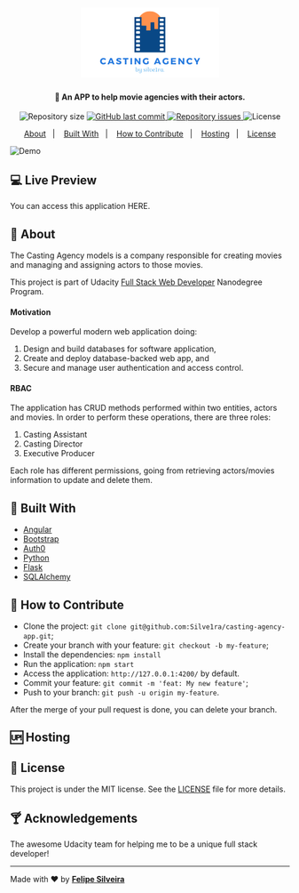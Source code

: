 <h1 align="center">
    <img alt="CastingAgency" title="#casting-agency" src="casting-logo.png" width="250px" />
</h1>

<h4 align="center">
  🚀 An APP to help movie agencies with their actors.
</h4>

<p align="center">
  
  <img alt="Repository size" src="https://img.shields.io/github/repo-size/Silve1ra/casting-agency-app">
  
  <a href="https://github.com/Silve1ra/casting-agency-app/commits/main">
    <img alt="GitHub last commit" src="https://img.shields.io/github/last-commit/Silve1ra/casting-agency-app">
  </a>

  <a href="https://github.com/Silve1ra/casting-agency-app/issues">
    <img alt="Repository issues" src="https://img.shields.io/github/issues/Silve1ra/casting-agency-app">
  </a>

  <img alt="License" src="https://img.shields.io/badge/license-MIT-brightgreen">
</p>

<p align="center">
  <a href="#page_with_curl-about">About</a>&nbsp;&nbsp;&nbsp;|&nbsp;&nbsp;&nbsp;
  <a href="#wrench-built-with">Built With</a>&nbsp;&nbsp;&nbsp;|&nbsp;&nbsp;&nbsp;
  <a href="#-how-to-contribute">How to Contribute</a>&nbsp;&nbsp;&nbsp;|&nbsp;&nbsp;&nbsp;
  <a href="#-hosting">Hosting</a>&nbsp;&nbsp;&nbsp;|&nbsp;&nbsp;&nbsp;
  <a href="#memo-license">License</a>
</p>

![Demo](demo.gif)

## 💻 Live Preview

You can access this application HERE. 

## :page_with_curl: About

The Casting Agency models is a company responsible for creating movies and managing and assigning actors to those movies.

This project is part of Udacity [Full Stack Web Developer](https://www.udacity.com/course/full-stack-web-developer-nanodegree--nd0044) Nanodegree Program.

#### Motivation
Develop a powerful modern web application doing:
1. Design and build databases for software application,
2. Create and deploy database-backed web app, and
3. Secure and manage user authentication and access control.

#### RBAC  

The application has CRUD methods performed within two entities, actors and movies. In order to perform these operations, there are three roles:
1. Casting Assistant
2. Casting Director
3. Executive Producer

Each role has different permissions, going from retrieving actors/movies information to update and delete them. 

## :wrench: Built With

- [Angular](https://angular.io/)
- [Bootstrap](https://getbootstrap.com/docs/4.5/getting-started/introduction/)
- [Auth0](https://auth0.com/)
- [Python](https://www.python.org/)
- [Flask](https://flask.palletsprojects.com/en/2.0.x/)
- [SQLAlchemy](https://www.sqlalchemy.org/)

## 🤔 How to Contribute

- Clone the project: `git clone git@github.com:Silve1ra/casting-agency-app.git`;
- Create your branch with your feature: `git checkout -b my-feature`;
- Install the dependencies: `npm install`
- Run the application: `npm start`
- Access the application: `http://127.0.0.1:4200/` by default.
- Commit your feature: `git commit -m 'feat: My new feature'`;
- Push to your branch: `git push -u origin my-feature`.

After the merge of your pull request is done, you can delete your branch.

## 🆙 Hosting

## :memo: License

This project is under the MIT license. See the [LICENSE](LICENSE.md) file for more details.


## 🍸 Acknowledgements 
The awesome Udacity team for helping me to be a unique full stack developer! 

---

Made with ♥ by <tr>
    <td align="center"><a href="https://github.com/silve1ra"><b>Felipe Silveira</b></a><br /></td>
<tr>

